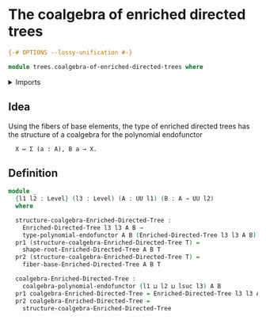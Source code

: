# The coalgebra of enriched directed trees

```agda
{-# OPTIONS --lossy-unification #-}

module trees.coalgebra-of-enriched-directed-trees where
```

<details><summary>Imports</summary>

```agda
open import foundation.dependent-pair-types
open import foundation.universe-levels

open import trees.coalgebras-polynomial-endofunctors
open import trees.enriched-directed-trees
open import trees.fibers-enriched-directed-trees
open import trees.polynomial-endofunctors
```

</details>

## Idea

Using the fibers of base elements, the type of enriched directed trees has the
structure of a coalgebra for the polynomial endofunctor

```text
  X ↦ Σ (a : A), B a → X.
```

## Definition

```agda
module _
  {l1 l2 : Level} (l3 : Level) (A : UU l1) (B : A → UU l2)
  where

  structure-coalgebra-Enriched-Directed-Tree :
    Enriched-Directed-Tree l3 l3 A B →
    type-polynomial-endofunctor A B (Enriched-Directed-Tree l3 l3 A B)
  pr1 (structure-coalgebra-Enriched-Directed-Tree T) =
    shape-root-Enriched-Directed-Tree A B T
  pr2 (structure-coalgebra-Enriched-Directed-Tree T) =
    fiber-base-Enriched-Directed-Tree A B T

  coalgebra-Enriched-Directed-Tree :
    coalgebra-polynomial-endofunctor (l1 ⊔ l2 ⊔ lsuc l3) A B
  pr1 coalgebra-Enriched-Directed-Tree = Enriched-Directed-Tree l3 l3 A B
  pr2 coalgebra-Enriched-Directed-Tree =
    structure-coalgebra-Enriched-Directed-Tree
```
